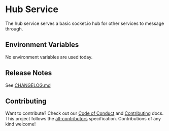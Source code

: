 # Hub Service

The hub service serves a basic socket.io hub for other services to message through.

## Environment Variables

No environment variables are used today.

## Release Notes

See [CHANGELOG.md](../../../CHANGELOG.md)

## Contributing

Want to contribute? Check out our [Code of Conduct](../../../CODE_OF_CONDUCT.md) and [Contributing](../../../CONTRIBUTING.md) docs. This project follows the [all-contributors](https://github.com/all-contributors/all-contributors) specification. Contributions of any kind welcome!
